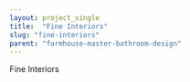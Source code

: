```yaml
---
layout: project_single
title:  "Fine Interiors"
slug: "fine-interiors"
parent: "farmhouse-master-bathroom-design"
---
```

Fine Interiors